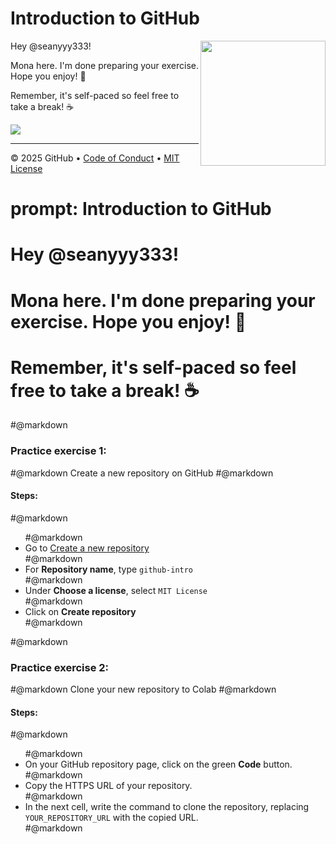 # Introduction to GitHub

<img src="https://octodex.github.com/images/Professortocat_v2.png" align="right" height="200px" />

Hey @seanyyy333!

Mona here. I'm done preparing your exercise. Hope you enjoy! 💚

Remember, it's self-paced so feel free to take a break! ☕️

[![](https://img.shields.io/badge/Go%20to%20Exercise-%E2%86%92-1f883d?style=for-the-badge&logo=github&labelColor=197935)](https://github.com/seanyyy333/symmetrical-octo-meme/issues/1)

---

&copy; 2025 GitHub &bull; [Code of Conduct](https://www.contributor-covenant.org/version/2/1/code_of_conduct/code_of_conduct.md) &bull; [MIT License](https://gh.io/mit)

# prompt: Introduction to GitHub
# Hey @seanyyy333!
# Mona here. I'm done preparing your exercise. Hope you enjoy! 💚
# Remember, it's self-paced so feel free to take a break! ☕️

#@markdown <h3>Practice exercise 1:</h3>
#@markdown Create a new repository on GitHub
#@markdown <h4>Steps:</h4>
#@markdown <ul>
#@markdown   <li> Go to <a href="https://github.com/new" target="_blank"> Create a new repository </a> </li>
#@markdown   <li> For <b>Repository name</b>, type `github-intro` </li>
#@markdown   <li> Under <b>Choose a license</b>, select `MIT License` </li>
#@markdown   <li> Click on <b>Create repository</b> </li>
#@markdown </ul>
#@markdown <h3>Practice exercise 2:</h3>
#@markdown Clone your new repository to Colab
#@markdown <h4>Steps:</h4>
#@markdown <ul>
#@markdown   <li> On your GitHub repository page, click on the green <b>Code</b> button. </li>
#@markdown   <li> Copy the HTTPS URL of your repository. </li>
#@markdown   <li> In the next cell, write the command to clone the repository, replacing `YOUR_REPOSITORY_URL` with the copied URL. </li>
#@markdown </ul>